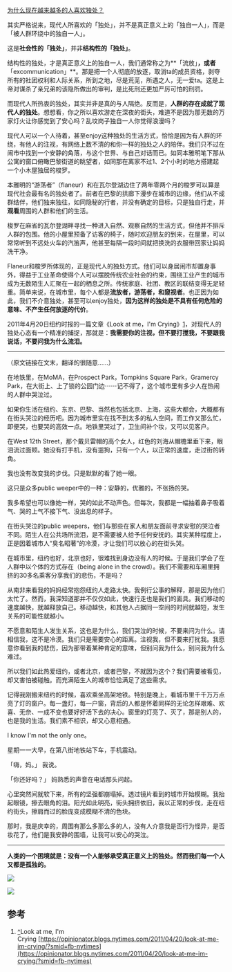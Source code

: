[为什么现在越来越多的人喜欢独处？](https://www.zhihu.com/question/318982615/answer/670605790)




  

其实严格说来，现代人所喜欢的「独处」，并不是真正意义上的「独自一人」，而是「被人群环绕中的独自一人」。

这是**社会性的「独处」**，并非**结构性的「独处」**。

结构性的独处，才是真正意义上的独自一人，我们通常称之为**「流放」**，或者**「excommunication」**。那是把一个人彻底的放逐，取消ta的成员资格，剥夺所有的社团权利和人际关系，所到之地，尽是荒芜，所遇之人，无一爱ta。这是上帝对谋杀了亲兄弟的该隐所做出的审判，是比死刑还更加严厉可怕的刑罚。

而现代人所热衷的独处，其实并非是真的与人隔绝。反而是，**人群的存在成就了现代人的独处**。想想看，你之所以喜欢游走在深夜的街头，难道不是因为那无数的万家灯火让你感觉到了安心吗？乱坟岗子独自一人你觉得浪漫吗？

现代人可以一个人待着，甚至enjoy这种独处的生活方式，恰恰是因为有人群的环绕，有他人的注视，有网络上数不清的和你一样的独处之人的陪伴。我们只不过在闹市中找到一个安静的角落，与这个世界、与自己对话而已。如同本雅明笔下那从公寓的窗口俯瞰巴黎街道的眺望者，如同那在离家不过1、2个小时的地方搭建起一个小木屋独居的梭罗。

本雅明的“游荡者”（flaneur）和在瓦尔登湖边住了两年零两个月的梭罗可以算是现代社会最有名的独处者了。前者在巴黎的拱廊下漫步在城市的边缘，他们从不成群结伴，他们独来独往，如同隐秘的行者，并没有确定的目标，只是独自行走，并**观看**周围的人群和他们的生活。

梭罗在麻省的瓦尔登湖畔寻找一种进入自然、观察自然的生活方式，但他并不排斥人群的包围。他的小屋里预备了访客的椅子，随时欢迎朋友的到来，在屋里，可以常常听到不远处火车的汽笛声，他甚至每隔一段时间就把换洗的衣服带回家让妈妈洗干净。

Flaneur和梭罗所体现的，正是现代人的独处方式。他们可以身居闹市却置身事外，得益于工业革命使得个人可以摆脱传统农业社会的约束，围绕工业产生的城市成为无数陌生人汇聚在一起的栖息之所。传统家庭、社团、教区的联结变得无足轻重。简单来说，在城市里，每个人都是**流放者，游荡者，和窥视者**。也正因为如此，我们不介意独处，甚至可以enjoy独处，**因为这样的独处是不具有任何危险的意味、不产生任何放逐的代价**。

2011年4月20日纽约时报的一篇文章《Look at me，I'm Crying》[1](#ref_1)，对现代人的独处心态有一个精准的捕捉，那就是：**我需要你的注视，但不要打搅我，不要跟我说话，不要问我为什么流泪。**

---

（原文链接在文末，翻译的很随意……）

在地铁里，在MoMA，在Prospect Park，Tompkins Square Park，Gramercy Park，在大街上、上了锁的公园门边⋯⋯记不得了，这个城市里有多少人在热闹的人群中哭泣过。

如果你生活在纽约、东京、巴黎、当然也包括北京、上海，这些大都会，大概都有在街头哭泣的经历吧。因为城市里实在找不到太多的私人空间，而工作又那么忙，即便哭，也要哭的高效一点。地铁里哭过了，卫生间补个妆，又可以见客户。

在West 12th Street，那个戴贝雷帽的高个女人，红色的刘海从帽檐里垂下来，眼泪流过面颊。她没有打手机，没有遛狗，只有一个人，以正常的速度，走过街的转角。

我也没有改变我的步伐。只是默默的看了她一眼。

这只是众多public weeper中的一种：安静的，优雅的，不张扬的哭。

我多希望也可以像她一样，哭的如此不动声色。但每次，我都是一幅抽着鼻子吸着气、哭的上气不接下气、没出息的样子。

在街头哭泣的public weepers，他们与那些在家人和朋友面前寻求安慰的哭泣者不同。陌生人在公共场所流泪，是不需要被人给予任何安抚的。其实某种程度上，正是因着城市人“臭名昭著”的冷漠，才让我们可以放心的在街头哭。

在城市里，纽约也好，北京也好，很难找到身边没有人的时候。于是我们学会了在人群中以个体的方式存在（being alone in the crowd）。我们不需要和车厢里拥挤的30多名乘客分享我们的悲伤，不是吗？

从南非来看我的妈妈经常抱怨纽约人走路太快。我例行公事的解释，那是因为他们太忙了。然而，我深知道那并不仅仅如此，快速行走也是我们的面具。我们移动的速度越快，就越释放自己。移动越快，和其他人占据同一空间的时间就越短，发生关系的可能性就越小。

不愿意和陌生人发生关系，这也是为什么，我们哭泣的时候，不要来问为什么。请相信我，这不是冷漠。我们只是需要安心的距离。注视我，但不要来打扰我。我愿意你看到我的悲伤，因为那带着某种肯定的意味，但别问我为什么，别问我为什么难过。

所以我们如此热爱纽约，或者北京，或者巴黎，不就因为这个？我们需要被看见，却又害怕被碰触。而充满陌生人的城市恰恰满足了这些需求。

记得我刚搬来纽约的时候，喜欢乘坐高架地铁。特别是晚上，看城市里千千万万点亮了灯的窗户。每一盏灯，每一户窗，背后的人都是怀着同样的无论怎样艰难、欢喜、无奈、一成不变也要好好活下去的决心。窗里的灯亮了、灭了，那是别人的，也是我的生活。我们素不相识，却又心意相通。

I know I'm not the only one。

星期一一大早，在第八街地铁站下车，手机震动。

「嗨，妈。」 我说。

  

「你还好吗？」 妈熟悉的声音在电话那头问起。

心里突然间就软下来，所有的坚强都崩塌掉。透过镜片看到的城市开始模糊。我抬起眼镜，擦去眼角的泪。阳光如此明亮，街头拥挤依旧，我以正常的步伐，走在纽约街头，擦肩而过的脸庞变成模糊不清的色块。

那时，我是庆幸的，周围有那么多那么多的人，没有人介意我是否行为怪异，是否妆花了，他们是我安静的围墙，让我可以安心的哭泣。

---

**人类的一个困境就是：没有一个人能够承受真正意义上的独处。然而我们每一个人又都是孤独的。**

![](https://pic2.zhimg.com/50/v2-546020a2b2f3df4136a0f38d46e95977_720w.jpg?source=c8b7c179)

![](https://pic2.zhimg.com/80/v2-546020a2b2f3df4136a0f38d46e95977_720w.jpg?source=c8b7c179)

## 参考

1.  [^](#ref_1_0)Look at me, I'm Crying [https://opinionator.blogs.nytimes.com/2011/04/20/look-at-me-im-crying/?smid=fb-nytimes](https://opinionator.blogs.nytimes.com/2011/04/20/look-at-me-im-crying/?smid=fb-nytimes)